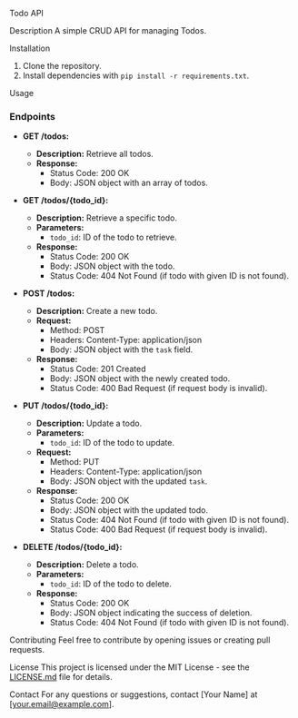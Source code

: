 
Todo API

Description
A simple CRUD API for managing Todos.

Installation
1. Clone the repository.
2. Install dependencies with `pip install -r requirements.txt`.

Usage
### Endpoints

- **GET /todos:**
  - **Description:** Retrieve all todos.
  - **Response:**
    - Status Code: 200 OK
    - Body: JSON object with an array of todos.

- **GET /todos/{todo_id}:**
  - **Description:** Retrieve a specific todo.
  - **Parameters:**
    - `todo_id`: ID of the todo to retrieve.
  - **Response:**
    - Status Code: 200 OK
    - Body: JSON object with the todo.
    - Status Code: 404 Not Found (if todo with given ID is not found).

- **POST /todos:**
  - **Description:** Create a new todo.
  - **Request:**
    - Method: POST
    - Headers: Content-Type: application/json
    - Body: JSON object with the `task` field.
  - **Response:**
    - Status Code: 201 Created
    - Body: JSON object with the newly created todo.
    - Status Code: 400 Bad Request (if request body is invalid).

- **PUT /todos/{todo_id}:**
  - **Description:** Update a todo.
  - **Parameters:**
    - `todo_id`: ID of the todo to update.
  - **Request:**
    - Method: PUT
    - Headers: Content-Type: application/json
    - Body: JSON object with the updated `task`.
  - **Response:**
    - Status Code: 200 OK
    - Body: JSON object with the updated todo.
    - Status Code: 404 Not Found (if todo with given ID is not found).
    - Status Code: 400 Bad Request (if request body is invalid).

- **DELETE /todos/{todo_id}:**
  - **Description:** Delete a todo.
  - **Parameters:**
    - `todo_id`: ID of the todo to delete.
  - **Response:**
    - Status Code: 200 OK
    - Body: JSON object indicating the success of deletion.
    - Status Code: 404 Not Found (if todo with given ID is not found).

Contributing
Feel free to contribute by opening issues or creating pull requests.

License
This project is licensed under the MIT License - see the [LICENSE.md](LICENSE.md) file for details.

Contact
For any questions or suggestions, contact [Your Name] at [your.email@example.com].
